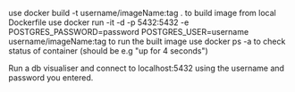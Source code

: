 use     docker build -t username/imageName:tag .     to build image from local Dockerfile
use     docker run -it -d -p 5432:5432 -e POSTGRES_PASSWORD=password POSTGRES_USER=username username/imageName:tag    to run the built image
use     docker ps -a to check status of container (should be e.g "up for 4 seconds")

Run a db visualiser and connect to localhost:5432 using the username and password you entered.

